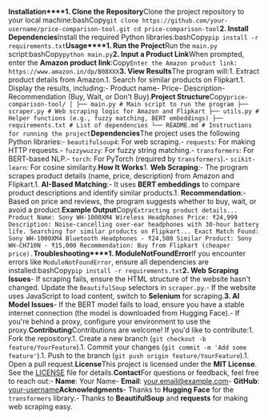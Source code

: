 **Installation****1. Clone the Repository**Clone the project repository to your local machine:bashCopy``` git clone https://github.com/your-username/price-comparison-tool.git cd price-comparison-tool ```**2. Install Dependencies**Install the required Python libraries:bashCopy``` pip install -r requirements.txt ```**Usage****1. Run the Project**Run the `main.py` script:bashCopy``` python main.py ```**2. Input a Product Link**When prompted, enter the **Amazon product link**:Copy``` Enter the Amazon product link: https://www.amazon.in/dp/B08XXX ```**3. View Results**The program will:1. Extract product details from Amazon.1. Search for similar products on Flipkart.1. Display the results, including:- Product name- Price- Description- Recommendation (Buy, Wait, or Don't Buy).**Project Structure**Copy``` price-comparison-tool/ │ ├── main.py # Main script to run the program ├── scraper.py # Web scraping logic for Amazon and Flipkart ├── utils.py # Helper functions (e.g., fuzzy matching, BERT embeddings) ├── requirements.txt # List of dependencies └── README.md # Instructions for running the project ```**Dependencies**The project uses the following Python libraries:- `beautifulsoup4`: For web scraping.- `requests`: For making HTTP requests.- `fuzzywuzzy`: For fuzzy string matching.- `transformers`: For BERT-based NLP.- `torch`: For PyTorch (required by `transformers`).- `scikit-learn`: For cosine similarity.**How It Works**1. **Web Scraping**:- The program scrapes product details (name, price, description) from Amazon and Flipkart.1. **AI-Based Matching**:- It uses **BERT embeddings** to compare product descriptions and identify similar products.1. **Recommendation**:- Based on price and reviews, the program suggests whether to buy, wait, or avoid a product.**Example Output**Copy``` Extracting product details... Product Name: Sony WH-1000XM4 Wireless Headphones Price: ₹24,999 Description: Noise-cancelling over-ear headphones with 30-hour battery life. Searching for similar products on Flipkart... Exact Match Found: Sony WH-1000XM4 Bluetooth Headphones - ₹24,500 Similar Product: Sony WH-CH710N - ₹15,000 Recommendation: Buy from Flipkart (cheaper price). ```**Troubleshooting****1. ModuleNotFoundError**If you encounter errors like `ModuleNotFoundError`, ensure all dependencies are installed:bashCopy``` pip install -r requirements.txt ```**2. Web Scraping Issues**- If scraping fails, ensure the HTML structure of the website hasn't changed. Update the `BeautifulSoup` selectors in `scraper.py`.- If the website uses JavaScript to load content, switch to **Selenium** for scraping.**3. AI Model Issues**- If the BERT model fails to load, ensure you have a stable internet connection (the model is downloaded from Hugging Face).- If you're behind a proxy, configure your environment to use the proxy.**Contributing**Contributions are welcome! If you'd like to contribute:1. Fork the repository.1. Create a new branch (`git checkout -b feature/YourFeature`).1. Commit your changes (`git commit -m 'Add some feature'`).1. Push to the branch (`git push origin feature/YourFeature`).1. Open a pull request.**License**This project is licensed under the **MIT License**. See the [LICENSE](https://license/) file for details.**Contact**For questions or feedback, feel free to reach out:- **Name**: Your Name- **Email**: [your.email@example.com](https://mailto:your.email@example.com/)- **GitHub**: [your-username](https://github.com/your-username)**Acknowledgments**- Thanks to **Hugging Face** for the `transformers` library.- Thanks to **BeautifulSoup** and **requests** for making web scraping easy.
